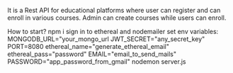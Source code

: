 It is a Rest API for educational platforms where user can register and can enroll in various courses. Admin can create courses while users can enroll.

How to start?
npm i
sign in to ethereal and nodemailer
set env variables:
MONGODB_URL="your_mongo_url
JWT_SECRET="any_secret_key"
PORT=8080
ethereal_name="generate_ethereal_email"
ethereal_pass="password"
EMAIL="email_to_send_mails"
PASSWORD="app_password_from_gmail"
nodemon server.js



